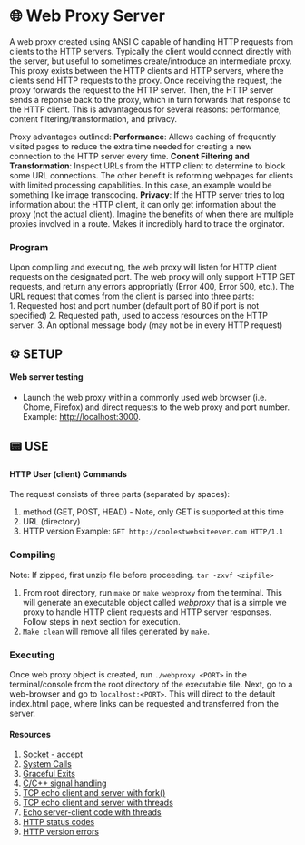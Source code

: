 # 🌐 Web Proxy Server
A web proxy created using ANSI C capable of handling HTTP requests from clients to the HTTP servers. Typically the client would connect directly with the server, but useful to sometimes create/introduce an intermediate proxy. This proxy exists between the HTTP clients and HTTP servers, where the clients send HTTP requests to the proxy. Once receiving the request, the proxy forwards the request to the HTTP server. Then, the HTTP server sends a reponse back to the proxy, which in turn forwards that response to the HTTP client. This is advantageous for several reasons: performance, content filtering/transformation, and privacy. 

Proxy advantages outlined:
  **Performance**: Allows caching of frequently visited pages to reduce the extra time needed for creating a new connection to the HTTP server every time.
  **Conent Filtering and Transformation**: Inspect URLs from the HTTP client to determine to block some URL connections. The other benefit is reforming webpages for clients with limited processing capabilities. In this case, an example would be something like image transcoding.
  **Privacy**: If the HTTP server tries to log information about the HTTP client, it can only get information about the proxy (not the actual client). Imagine the benefits of when there are multiple proxies involved in a route. Makes it incredibly hard to trace the orginator.

### Program
Upon compiling and executing, the web proxy will listen for HTTP client requests on the designated port. The web proxy will only support HTTP GET requests, and return any errors appropriatly (Error 400, Error 500, etc.). The URL request that comes from the client is parsed into three parts:  
    1. Requested host and port number (default port of 80 if port is not specified)
    2. Requested path, used to access resources on the HTTP server.
    3. An optional message body (may not be in every HTTP request)

## ⚙️ SETUP
#### Web server testing
  - Launch the web proxy within a commonly used web browser (i.e. Chome, Firefox) and direct requests to the web proxy and port number. Example: [http://localhost:3000](http://localhost:3000).

## 📟 USE
#### HTTP User (client) Commands
The request consists of three parts (separated by spaces):
1. method (GET, POST, HEAD) - Note, only GET is supported at this time
2. URL (directory)
3. HTTP version
Example: `GET http://coolestwebsiteever.com HTTP/1.1`

### Compiling
  Note: If zipped, first unzip file before proceeding. `tar -zxvf <zipfile>`
  1. From root directory, run `make` or `make webproxy` from the terminal. This will generate an executable object called *webproxy* that is a simple we proxy to handle HTTP client requests and HTTP server responses. Follow steps in next section for execution.
  2. `Make clean` will remove all files generated by `make`.

### Executing
  Once web proxy object is created, run `./webproxy <PORT>` in the terminal/console from the root directory of the executable file. Next, go to a web-browser and go to `localhost:<PORT>`. This will direct to the default index.html page, where links can be requested and transferred from the server.  

#### Resources
1. [Socket - accept](https://man7.org/linux/man-pages/man2/accept.2.html)
2. [System Calls](http://codewiki.wikidot.com/c:system-calls:open)
3. [Graceful Exits](https://www.systutorials.com/catching-the-signal-sent-by-kill-in-c-on-linux/)
4. [C/C++ signal handling](http://www.yolinux.com/TUTORIALS/C++Signals.html)
4. [TCP echo client and server with fork()](http://www.cs.dartmouth.edu/~campbell/cs50/socketprogramming.html)
5. [TCP echo client and server with threads](http://www.binarytides.com/server-client-example-c-sockets-linux/)
6. [Echo server-client code with threads](http://www.csc.villanova.edu/~mdamian/sockets/echoC.htm)
9. [HTTP status codes](https://en.wikipedia.org/wiki/List_of_HTTP_status_codes)
10. [HTTP version errors](https://www.w3.org/Protocols/rfc2616/rfc2616-sec5.html#sec5.1)